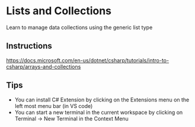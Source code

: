 # Lists and Collections
Learn to manage data collections using the generic list type

## Instructions
https://docs.microsoft.com/en-us/dotnet/csharp/tutorials/intro-to-csharp/arrays-and-collections

## Tips
- You can install C# Extension by clicking on the Extensions menu on the left most menu bar (in VS code)
- You can start a new terminal in the current workspace by clicking on Terminal -> New Terminal in the Context Menu


